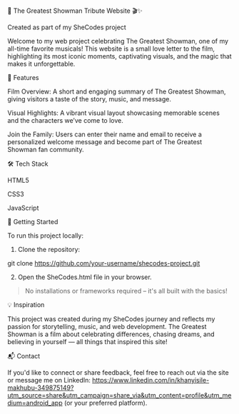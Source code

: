 🎪 The Greatest Showman Tribute Website 🎬✨

Created as part of my SheCodes project

Welcome to my web project celebrating The Greatest Showman, one of my all-time favorite musicals! This website is a small love letter to the film, highlighting its most iconic moments, captivating visuals, and the magic that makes it unforgettable.

🌟 Features

Film Overview: A short and engaging summary of The Greatest Showman, giving visitors a taste of the story, music, and message.

Visual Highlights: A vibrant visual layout showcasing memorable scenes and the characters we’ve come to love.

Join the Family: Users can enter their name and email to receive a personalized welcome message and become part of The Greatest Showman fan community.


🛠️ Tech Stack

HTML5

CSS3

JavaScript


🚀 Getting Started

To run this project locally:

1. Clone the repository:

git clone https://github.com/your-username/shecodes-project.git


2. Open the SheCodes.html file in your browser.


> No installations or frameworks required – it's all built with the basics!


💡 Inspiration

This project was created during my SheCodes journey and reflects my passion for storytelling, music, and web development. The Greatest Showman is a film about celebrating differences, chasing dreams, and believing in yourself — all things that inspired this site!

📬 Contact

If you'd like to connect or share feedback, feel free to reach out via the site or message me on LinkedIn:
 https://www.linkedin.com/in/khanyisile-makhubu-349875149?utm_source=share&utm_campaign=share_via&utm_content=profile&utm_medium=android_app 
(or your preferred platform).